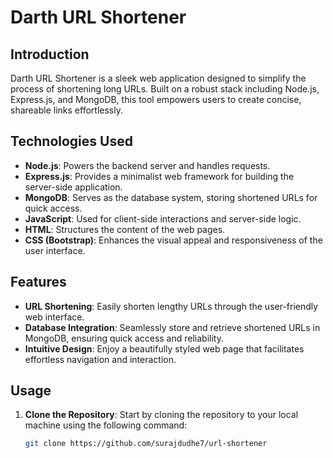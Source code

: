 # Darth URL Shortener

## Introduction

Darth URL Shortener is a sleek web application designed to simplify the process of shortening long URLs. Built on a robust stack including Node.js, Express.js, and MongoDB, this tool empowers users to create concise, shareable links effortlessly.

## Technologies Used

- **Node.js**: Powers the backend server and handles requests.
- **Express.js**: Provides a minimalist web framework for building the server-side application.
- **MongoDB**: Serves as the database system, storing shortened URLs for quick access.
- **JavaScript**: Used for client-side interactions and server-side logic.
- **HTML**: Structures the content of the web pages.
- **CSS (Bootstrap)**: Enhances the visual appeal and responsiveness of the user interface.

## Features

- **URL Shortening**: Easily shorten lengthy URLs through the user-friendly web interface.
- **Database Integration**: Seamlessly store and retrieve shortened URLs in MongoDB, ensuring quick access and reliability.
- **Intuitive Design**: Enjoy a beautifully styled web page that facilitates effortless navigation and interaction.

## Usage

1. **Clone the Repository**: Start by cloning the repository to your local machine using the following command:
   ```bash
   git clone https://github.com/surajdudhe7/url-shortener
